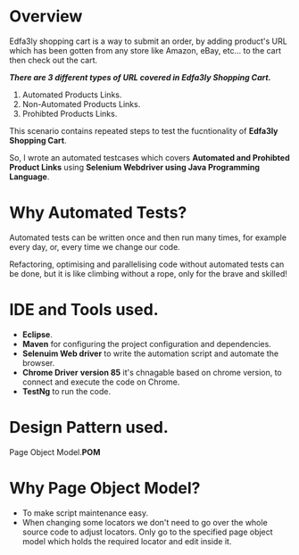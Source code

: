 # Overview

Edfa3ly shopping cart is a way to submit an order, by adding product's URL which has been gotten from any store like Amazon, eBay, etc… to the cart then check out the cart.

***There are 3 different types of URL covered in Edfa3ly Shopping Cart.***
1. Automated Products Links.
2. Non-Automated Products Links.
3. Prohibted Products Links.


This scenario contains repeated steps to test the fucntionality of **Edfa3ly Shopping Cart**.

So, I wrote an automated testcases which covers **Automated and Prohibted Product Links** using **Selenium Webdriver using Java Programming Language**.

# Why Automated Tests?

Automated tests can be written once and then run many times, for example every day, or, every time we change our code.

Refactoring, optimising and parallelising code without automated tests can be done, but it is like climbing without a rope, only for the brave and skilled!

# IDE and Tools used.

- **Eclipse**.
- **Maven** for configuring the project configuration and dependencies.
- **Selenuim Web driver** to write the automation script and automate the browser.
- **Chrome Driver** **version 85** it's chnagable based on chrome version, to connect and execute the code on Chrome.
- **TestNg** to run the code.

# Design Pattern used.
Page Object Model.**POM**

# Why Page Object Model?

- To make script maintenance easy.
- When changing some locators we don't need to go over the whole source code to adjust locators. Only go to the specified page object model which holds the required locator and edit inside it.

